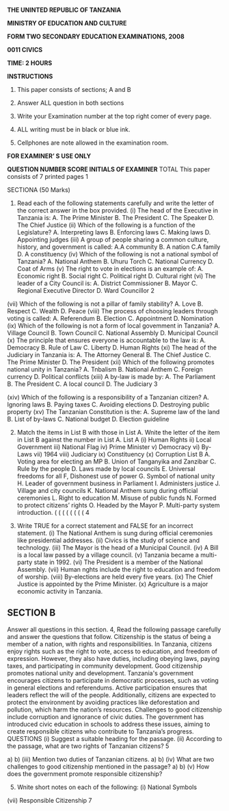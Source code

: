 **THE UNINTED REPUBLIC OF TANZANIA**

**MINISTRY OF EDUCATION AND CULTURE**

**FORM TWO SECONDARY EDUCATION EXAMINATIONS, 2008**

**0011 CIVICS**

**TIME: 2 HOURS**

**INSTRUCTIONS**

1. This paper consists of sections; A and B

2. Answer ALL question in both sections

3. Write your Examination number at the top right comer of every page.

4. ALL writing must be in black or blue ink.

5. Cellphones are note allowed in the examination room.

**FOR EXAMINER’ S USE ONLY**

**QUESTION NUMBER SCORE INITIALS OF EXAMINER**
TOTAL
This paper consists of 7 printed pages
1

SECTIONA (50 Marks)

1. Read each of the following statements carefully and write the letter of the correct answer in the box provided.
(i) The head of the Executive in Tanzania is:
A. The Prime Minister
B. The President
C. The Speaker
D. The Chief Justice
(ii) Which of the following is a function of the Legislature?
A. Interpreting laws
B. Enforcing laws
C. Making laws
D. Appointing judges
(iii) A group of people sharing a common culture, history, and government is called:
A.A community
B. A nation
C.A family
D. A constituency
(iv) Which of the following is not a national symbol of Tanzania?
A. National Anthem
B. Uhuru Torch
C. National Currency
D. Coat of Arms
(v) The right to vote in elections is an example of:
A. Economic right
B. Social right
C. Political right
D. Cultural right
(vi) The leader of a City Council is:
A. District Commissioner
B. Mayor
C. Regional Executive Director
D. Ward Councillor
2

(vii) Which of the following is not a pillar of family stability?
A. Love
B. Respect
C. Wealth
D. Peace
(viii) The process of choosing leaders through voting is called:
A. Referendum
B. Election
C. Appointment
D. Nomination
(ix) Which of the following is not a form of local govemment in Tanzania?
A. Village Council
B. Town Council
C. National Assembly
D. Municipal Council
(x) The principle that ensures everyone is accountable to the law is:
A. Democracy
B. Rule of Law
C. Liberty
D. Human Rights
(xi) The head of the Judiciary in Tanzania is:
A. The Attorney General
B. The Chief Justice
C. The Prime Minister
D. The President
(xii) Which of the following promotes national unity in Tanzania?
A. Tnbalism
B. National Anthem
C. Foreign currency
D. Political conflicts
(xiii) A by-law is made by:
A. The Parliament
B. The President
C. A local council
D. The Judiciary
3

(xiv) Which of the following is a responsibility of a Tanzanian citizen?
A. Ignoring laws
B. Paying taxes
C. Avoiding elections
D. Destroying public property
(xv) The Tanzanian Constitution is the:
A. Supreme law of the land
B. List of by-laws
C. National budget
D. Election guideline

2. Match the items in List B with those in List A. Wnite the letter of the item in List B against the number in List A.
List A
(i) Human Rights ii) Local Government iii) National Flag iv) Prime Minister v) Democracy vi) By-Laws vii) 1964
viii) Judiciary ix) Constituency
(x) Corruption
List B
A. Voting area for electing an MP
B. Union of Tanganyika and Zanzibar
C. Rule by the people
D. Laws made by local councils
E. Universal freedoms for all
F, Dishonest use of power
G. Symbol of national unity
H. Leader of government business in Parliament
I. Administers justice
J. Village and city councils
K. National Anthem sung during official ceremonies
L. Right to education
M. Misuse of public funds
N. Formed to protect citizens’ rights
O. Headed by the Mayor
P. Multi-party system introduction.
(
(
(
(
(
(
(
(
4

3. Write TRUE for a correct statement and FALSE for an incorrect statement.
(i) The National Anthem is sung during official ceremonies like presidential addresses.
(ii) Civics is the study of science and technology.
(iii) The Mayor is the head of a Municipal Council.
(iv) A Bill is a local law passed by a village council.
(v) Tanzania became a multi-party state in 1992. 
(vi) The President is a member of the National Assembly.
(vii) Human nghts include the right to education and freedom of worship.
(viii) By-elections are held every five years.
(ix) The Chief Justice is appointed by the Prime Minister.
(x) Agriculture is a major economic activity in Tanzania.

## SECTION B
Answer all questions in this section.
4, Read the following passage carefully and answer the questions that follow.
Citizenship is the status of being a member of a nation, with rights and responsibilities. In Tanzania, citizens enjoy rights such as the right to vote, access to education, and freedom of expression. However, they also have duties, including obeying laws, paying taxes, and participating in community development. Good citizenship promotes national unity and development.
Tanzania's government encourages citizens to participate in democratic processes, such as voting in general elections and referendums. Active participation ensures that leaders reflect the will of the people.
Additionally, citizens are expected to protect the environment by avoiding practices like deforestation and pollution, which harm the nation’s resources.
Challenges to good citizenship include corruption and ignorance of civic duties. The government has introduced civic education in schools to address these issues, aiming to create responsible citizens who contribute to Tanzania’s progress.
QUESTIONS
(i) Suggest a suitable heading for the passage.
(ii) According to the passage, what are two rights of Tanzanian citizens?
5

a)
b)
(iii) Mention two duties of Tanzanian citizens.
a)
b)
(iv) What are two challenges to good citizenship mentioned in the passage?
a)
b)
(v) How does the government promote responsible citizenship?

5. Wnite short notes on each of the following:
(i) National Symbols

(vii) Responsible Citizenship
7